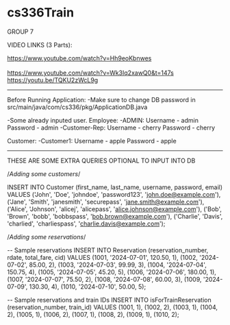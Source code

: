 # cs336Train

GROUP 7

VIDEO LINKS (3 Parts):

https://www.youtube.com/watch?v=Hh9eoKbnwes  
<br>
https://www.youtube.com/watch?v=Wk3Iq2xawQ0&t=147s
<br>
https://youtu.be/TQKU2zWcL9g

----

Before  Running Application:
  -Make sure to change DB password in src/main/java/com/cs336/pkg/ApplicationDB.java

  -Some already inputed user.
  Employee:
    -ADMIN: 
        Username - admin
        Password - admin
    -Customer-Rep:
        Username - cherry
        Password - cherry

  Customer: 
      -Customer1:
          Username - apple
          Password - apple


-----

THESE ARE SOME EXTRA QUERIES OPTIONAL TO INPUT INTO DB

/*Adding some customers*/

INSERT INTO Customer (first_name, last_name, username, password, email) VALUES
('John', 'Doe', 'johndoe', 'password123', 'john.doe@example.com'),
('Jane', 'Smith', 'janesmith', 'securepass', 'jane.smith@example.com'),
('Alice', 'Johnson', 'alicej', 'alicepass', 'alice.johnson@example.com'),
('Bob', 'Brown', 'bobb', 'bobbspass', 'bob.brown@example.com'),
('Charlie', 'Davis', 'charlied', 'charliespass', 'charlie.davis@example.com');

/*Adding some reservations*/

-- Sample reservations
INSERT INTO Reservation (reservation_number, rdate, total_fare, cid) VALUES
(1001, '2024-07-01', 120.50, 1),
(1002, '2024-07-02', 85.00, 2),
(1003, '2024-07-03', 99.99, 3),
(1004, '2024-07-04', 150.75, 4),
(1005, '2024-07-05', 45.20, 5),
(1006, '2024-07-06', 180.00, 1),
(1007, '2024-07-07', 75.50, 2),
(1008, '2024-07-08', 60.00, 3),
(1009, '2024-07-09', 130.30, 4),
(1010, '2024-07-10', 50.00, 5);

-- Sample reservations and train IDs
INSERT INTO isForTrainReservation (reservation_number, train_id) VALUES
(1001, 1),
(1002, 2),
(1003, 1),
(1004, 2),
(1005, 1),
(1006, 2),
(1007, 1),
(1008, 2),
(1009, 1),
(1010, 2);
